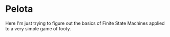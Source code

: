 # Pelota

Here I'm just trying to figure out the basics of Finite State Machines applied to a very simple game of footy.
